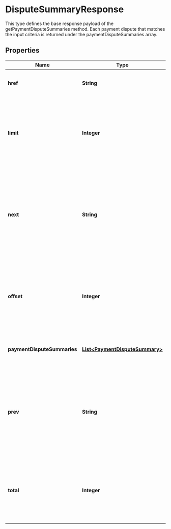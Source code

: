

# DisputeSummaryResponse

This type defines the base response payload of the getPaymentDisputeSummaries method. Each payment dispute that matches the input criteria is returned under the paymentDisputeSummaries array.
## Properties

Name | Type | Description | Notes
------------ | ------------- | ------------- | -------------
**href** | **String** | The URI of the getPaymentDisputeSummaries call request that produced the current page of the result set. |  [optional]
**limit** | **Integer** | This value shows the maximum number of payment disputes that will appear on one page of the result set. The limit value can be passed in as a query parameter in the request, or if it is not used, it defaults to 200. If the value in the total field exceeds this limit value, there are multiple pages in the current result set. Min: 1; Max: 200; Default: 200 |  [optional]
**next** | **String** | The getPaymentDisputeSummaries call URI to use if you wish to view the next page of the result set. For example, the following URI returns records 11 thru 20 from the collection of payment disputes: path/payment_dispute_summary?limit&#x3D;10&amp;amp;offset&#x3D;10 This field is only returned if there is a next page of results to view based on the current input criteria. |  [optional]
**offset** | **Integer** | This integer value indicates the number of payment disputes skipped before listing the first payment dispute from the result set. The offset value can be passed in as a query parameter in the request, or if it is not used, it defaults to 0 and the first payment dispute of the result set is shown at the top of the response. |  [optional]
**paymentDisputeSummaries** | [**List&lt;PaymentDisputeSummary&gt;**](PaymentDisputeSummary.md) | Each payment dispute that matches the input criteria is returned under this array. If no payment disputes are found, an empty array is returned. |  [optional]
**prev** | **String** | The getPaymentDisputeSummaries call URI to use if you wish to view the previous page of the result set. For example, the following URI returns records 1 thru 10 from the collection of payment disputes: path/payment_dispute_summary?limit&#x3D;10&amp;amp;offset&#x3D;0 This field is only returned if there is a previous page of results to view based on the current input criteria. |  [optional]
**total** | **Integer** | This integer value is the total number of payment disputes that matched the input criteria. If the total number of entries exceeds the value that was set for limit in the request payload, you will have to make multiple API calls to see all pages of the results set. This field is returned even if it is 0. |  [optional]



